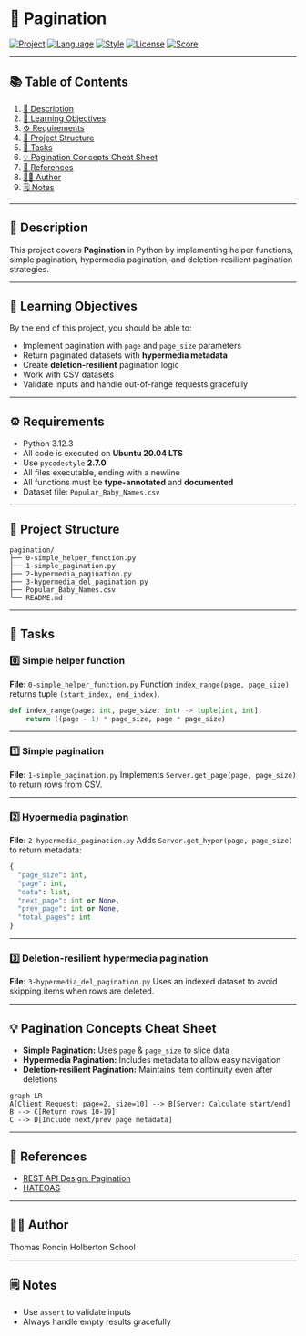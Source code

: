 # 📄 Pagination

[![Project](https://img.shields.io/badge/Project-Holberton-blue)]()
[![Language](https://img.shields.io/badge/Python-3.12.3-blue.svg)]()
[![Style](https://img.shields.io/badge/Code%20Style-pycodestyle%202.7.0-yellowgreen)]()
[![License](https://img.shields.io/badge/License-Holberton-green)]()
[![Score](https://img.shields.io/badge/Score-100%25-brightgreen)]()

---

## 📚 Table of Contents

1. [📖 Description](#-description)
2. [🎯 Learning Objectives](#-learning-objectives)
3. [⚙️ Requirements](#️-requirements)
4. [📁 Project Structure](#-project-structure)
5. [📝 Tasks](#-tasks)
6. [💡 Pagination Concepts Cheat Sheet](#-pagination-concepts-cheat-sheet)
7. [🔗 References](#-references)
8. [🧑‍💻 Author](#-author)
9. [🗒️ Notes](#️-notes)

---

## 📖 Description

This project covers **Pagination** in Python by implementing helper functions, simple pagination, hypermedia pagination, and deletion-resilient pagination strategies.

---

## 🎯 Learning Objectives

By the end of this project, you should be able to:

- Implement pagination with `page` and `page_size` parameters
- Return paginated datasets with **hypermedia metadata**
- Create **deletion-resilient** pagination logic
- Work with CSV datasets
- Validate inputs and handle out-of-range requests gracefully

---

## ⚙️ Requirements

- Python 3.12.3
- All code is executed on **Ubuntu 20.04 LTS**
- Use `pycodestyle` **2.7.0**
- All files executable, ending with a newline
- All functions must be **type-annotated** and **documented**
- Dataset file: `Popular_Baby_Names.csv`

---

## 📁 Project Structure

```
pagination/
├── 0-simple_helper_function.py
├── 1-simple_pagination.py
├── 2-hypermedia_pagination.py
├── 3-hypermedia_del_pagination.py
├── Popular_Baby_Names.csv
└── README.md
```

---

## 📝 Tasks

### 0️⃣ Simple helper function
**File:** `0-simple_helper_function.py`
Function `index_range(page, page_size)` returns tuple `(start_index, end_index)`.

```python
def index_range(page: int, page_size: int) -> tuple[int, int]:
    return ((page - 1) * page_size, page * page_size)
```

---

### 1️⃣ Simple pagination
**File:** `1-simple_pagination.py`
Implements `Server.get_page(page, page_size)` to return rows from CSV.

---

### 2️⃣ Hypermedia pagination
**File:** `2-hypermedia_pagination.py`
Adds `Server.get_hyper(page, page_size)` to return metadata:

```python
{
  "page_size": int,
  "page": int,
  "data": list,
  "next_page": int or None,
  "prev_page": int or None,
  "total_pages": int
}
```

---

### 3️⃣ Deletion-resilient hypermedia pagination
**File:** `3-hypermedia_del_pagination.py`
Uses an indexed dataset to avoid skipping items when rows are deleted.

---

## 💡 Pagination Concepts Cheat Sheet

- **Simple Pagination:** Uses `page` & `page_size` to slice data
- **Hypermedia Pagination:** Includes metadata to allow easy navigation
- **Deletion-resilient Pagination:** Maintains item continuity even after deletions

```mermaid
graph LR
A[Client Request: page=2, size=10] --> B[Server: Calculate start/end]
B --> C[Return rows 10-19]
C --> D[Include next/prev page metadata]
```

---

## 🔗 References

- [REST API Design: Pagination](https://restfulapi.net/pagination/)
- [HATEOAS](https://restfulapi.net/hateoas/)

---

## 🧑‍💻 Author

Thomas Roncin
Holberton School

---

## 🗒️ Notes

- Use `assert` to validate inputs
- Always handle empty results gracefully
